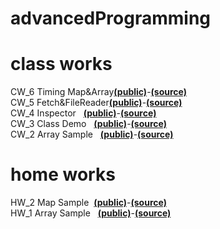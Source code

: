 # advancedProgramming
# class works

CW_6 Timing Map&Array<a href="https://mehmetalperenkurt.github.io/ileriprogramlama/work/cw6/cw6.html"><b>(public)</b></a>-<a href="https://github.com/mehmetalperenkurt/ileriprogramlama/blob/master/work/cw6/database.js"><b>(source)</b></a>
<br>
CW_5 Fetch&FileReader<a href="https://mehmetalperenkurt.github.io/ileriprogramlama/work/cw5/compare.html"><b>(public)</b></a>-<a href="https://github.com/mehmetalperenkurt/ileriprogramlama/blob/master/work/cw5/compare.html"><b>(source)</b></a>
<br>
CW_4 Inspector &nbsp;&nbsp;<a href="https://mehmetalperenkurt.github.io/ileriprogramlama/inspector.html"><b>(public)</b></a>-<a href="https://github.com/mehmetalperenkurt/ileriprogramlama/blob/master/c4_data.js"><b>(source)</b></a>
<br>
CW_3 Class Demo &nbsp;&nbsp;<a href="https://mehmetalperenkurt.github.io/ileriprogramlama/work/index.html"><b>(public)</b></a>-<a href="https://github.com/mehmetalperenkurt/ileriprogramlama/tree/master/work"><b>(source)</b></a>
<br>
CW_2 Array Sample &nbsp;&nbsp;<a href="https://mehmetalperenkurt.github.io/ileriprogramlama/CW2_Array_Demo.html"><b>(public)</b></a>-<a href="https://github.com/mehmetalperenkurt/ileriprogramlama/blob/master/CW2_Array_Demo.html"><b>(source)</b></a>
<br>
# home works
HW_2 Map Sample&nbsp;&nbsp;<a href="https://mehmetalperenkurt.github.io/ileriprogramlama/work/hw2/index.html"><b>(public)</b></a>-<a href="https://github.com/mehmetalperenkurt/ileriprogramlama/blob/master/work/hw2/database.js"><b>(source)</b></a>
<br>
HW_1 Array Sample &nbsp;&nbsp;<a href="https://mehmetalperenkurt.github.io/ileriprogramlama/HW1.html"><b>(public)</b></a>-<a href="https://github.com/mehmetalperenkurt/ileriprogramlama/blob/master/HW1.html"><b>(source)</b></a>
<br>

